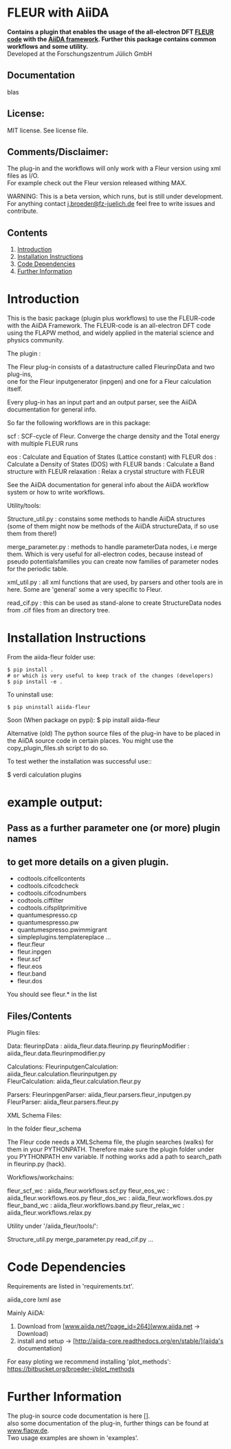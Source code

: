 FLEUR with AiiDA
================
**Contains a plugin that enables the usage of the all-electron DFT [FLEUR code](http://www.flapw.de) with the [AiiDA framework](http://www.aiida.net). Further this package contains common workflows and some utility.**  
Developed at the Forschungszentrum Jülich GmbH  


Documentation
-------------
blas

License:
--------
MIT license.
See license file.


Comments/Disclaimer:
--------------------
The plug-in and the workflows will only work with a Fleur version using xml files as I/O.  
For example check out the Fleur version released withing MAX.

WARNING: This is a beta version, which runs, but is still under development.  
For anything contact j.broeder@fz-juelich.de feel free to write issues and contribute.


Contents
--------
1. [Introduction](#Introduction)
2. [Installation Instructions](#Installation)
3. [Code Dependencies](#Dependencies)
4. [Further Information](#FurtherInfo)

Introduction <a name="Introduction"></a>
========================================

This is the basic package (plugin plus workflows) to use the FLEUR-code with the AiiDA Framework.
The FLEUR-code is an all-electron DFT code using the FLAPW method,
and widely applied in the material science and physics community.  

The plugin :

The Fleur plug-in consists of a datastructure called FleurinpData and two plug-ins,  
one for the Fleur inputgenerator (inpgen) and one for a Fleur calculation itself.

Every plug-in has an input part and an output parser, see the AiiDA documentation for general info.


So far the following workflows are in this package:

scf : SCF-cycle of Fleur. Converge the charge density and the Total energy with multiple FLEUR runs

eos : Calculate and Equation of States (Lattice constant) with FLEUR
dos : Calculate a Density of States (DOS) with FLEUR
bands : Calculate a Band structure with FLEUR
relaxation : Relax a crystal structure with FLEUR

See the AiiDA documentation for general info about the AiiDA workflow system or how to write workflows.


Utility/tools:

Structure_util.py : constains some methods to handle AiiDA structures 
(some of them might now be methods of the AiiDA structureData, if so use them from there!)

merge_parameter.py : methods to handle parameterData nodes, i.e merge them. Which is very useful for all-electron codes, because instead of pseudo potentialsfamilies you can create now families of parameter nodes for the periodic table.

xml_util.py : all xml functions that are used, by parsers and other tools are in here. Some are 'general' some a very specific to Fleur.

read_cif.py : this can be used as stand-alone to create StructureData nodes from .cif files from an directory tree. 

Installation Instructions <a name="Installation"></a>
=====================================================

From the aiida-fleur folder use:

    $ pip install .
    # or which is very useful to keep track of the changes (developers)
    $ pip install -e . 

To uninstall use:

    $ pip uninstall aiida-fleur

Soon (When package on pypi):
    $ pip install aiida-fleur

Alternative (old)
The python source files of the plug-in have to be placed in the AiiDA source code in certain places. 
You might use the copy_plugin_files.sh script to do so.

To test wether the installation was successful use::

   $ verdi calculation plugins 

   # example output:

   ## Pass as a further parameter one (or more) plugin names
   ## to get more details on a given plugin.
   * codtools.cifcellcontents
   * codtools.cifcodcheck
   * codtools.cifcodnumbers
   * codtools.ciffilter
   * codtools.cifsplitprimitive
   * quantumespresso.cp
   * quantumespresso.pw
   * quantumespresso.pwimmigrant
   * simpleplugins.templatereplace
   ...
   * fleur.fleur
   * fleur.inpgen
   * fleur.scf
   * fleur.eos
   * fleur.band
   * fleur.dos

You should see fleur.* in the list


Files/Contents
--------------

Plugin files:

Data:
fleurinpData : aiida_fleur.data.fleurinp.py
fleurinpModifier : aiida_fleur.data.fleurinpmodifier.py

Calculations:
FleurinputgenCalculation: aiida_fleur.calculation.fleurinputgen.py  
FleurCalculation: aiida_fleur.calculation.fleur.py  

Parsers:
FleurinpgenParser: aiida_fleur.parsers.fleur_inputgen.py  
FleurParser: aiida_fleur.parsers.fleur.py   

XML Schema Files:

In the folder fleur_schema

The Fleur code needs a XMLSchema file, the plugin searches (walks) for them in your PYTHONPATH.
Therefore make sure the plugin folder under you PYTHONPATH env variable. 
If nothing works add a path to search_path in fleurinp.py (hack).

Workflows/workchains:

fleur_scf_wc : aiida_fleur.workflows.scf.py
fleur_eos_wc : aiida_fleur.workflows.eos.py
fleur_dos_wc : aiida_fleur.workflows.dos.py
fleur_band_wc : aiida_fleur.workflows.band.py
fleur_relax_wc : aiida_fleur.workflows.relax.py


Utility under '/aiida_fleur/tools/':

Structure_util.py
merge_parameter.py
read_cif.py
...


Code Dependencies <a name="Dependencies"></a>
=============================================

Requirements are listed in 'requirements.txt'.

aiida_core
lxml
ase

Mainly AiiDA:

1. Download from [www.aiida.net/?page_id=264](www.aiida.net -> Download)
2. install and setup -> [http://aiida-core.readthedocs.org/en/stable/](aiida's documentation)

For easy ploting we recommend installing 'plot_methods':
https://bitbucket.org/broeder-j/plot_methods

Further Information <a name="FurtherInfo"></a>
=============================================

The plug-in source code documentation is here [].  
also some documentation of the plug-in, further things can be found at www.flapw.de.   
Two usage examples are shown in 'examples'.







